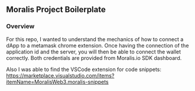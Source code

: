 ## Moralis Project Boilerplate

### Overview

For this repo, I wanted to understand the mechanics of how to connect a dApp to a metamask chrome extension. Once having the connection of the application id and the server, you will then be able to connect the wallet correctly. Both credentials are provided from Moralis.io SDK dashboard.

Also I was able to find the VSCode extension for code snippets: https://marketplace.visualstudio.com/items?itemName=MoralisWeb3.moralis-snippets

